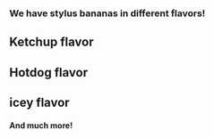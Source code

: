 ### We have stylus bananas in different flavors!

## Ketchup flavor

## Hotdog flavor

## icey flavor

#### And much more!
